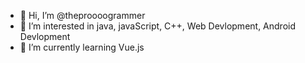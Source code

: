 - 👋 Hi, I’m @theproooogrammer
- 👀 I’m interested in java, javaScript, C++, Web Devlopment, Android Devlopment
- 🌱 I’m currently learning Vue.js

<!---
theproooogrammer/theproooogrammer is a ✨ special ✨ repository because its `README.md` (this file) appears on your GitHub profile.
You can click the Preview link to take a look at your changes.
--->
